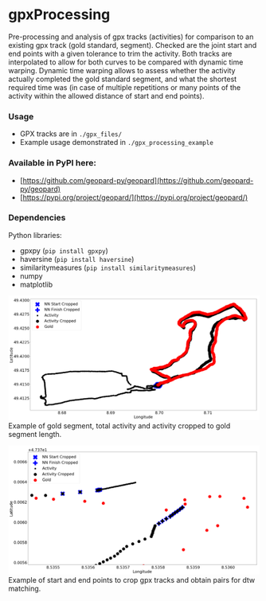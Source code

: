 # gpxProcessing

Pre-processing and analysis of gpx tracks (activities) for comparison to an existing gpx track (gold standard, segment). Checked are the joint start and end points with a given tolerance to trim the activity. Both tracks are interpolated to allow for both curves to be compared with dynamic time warping. Dynamic time warping allows to assess whether the activity actually completed the gold standard segment, and what the shortest required time was (in case of multiple repetitions or many points of the activity within the allowed distance of start and end points). 


### Usage 
- GPX tracks are in `./gpx_files/`
- Example usage demonstrated in `./gpx_processing_example`


### Available in PyPI here: 
- [https://github.com/geopard-py/geopard](https://github.com/geopard-py/geopard)
- [https://pypi.org/project/geopard/](https://pypi.org/project/geopard/)


### Dependencies
Python libraries:
* gpxpy (`pip install gpxpy`)
* haversine (`pip install haversine`)
* similaritymeasures (`pip install similaritymeasures`)
* numpy
* matplotlib


![Example image](/images/example_track.png "Example of gpx crop")
Example of gold segment, total activity and activity cropped to gold segment length.


![Example image](/images/example_track_start-finish.png "Example start and end points")
Example of start and end points to crop gpx tracks and obtain pairs for dtw matching.

